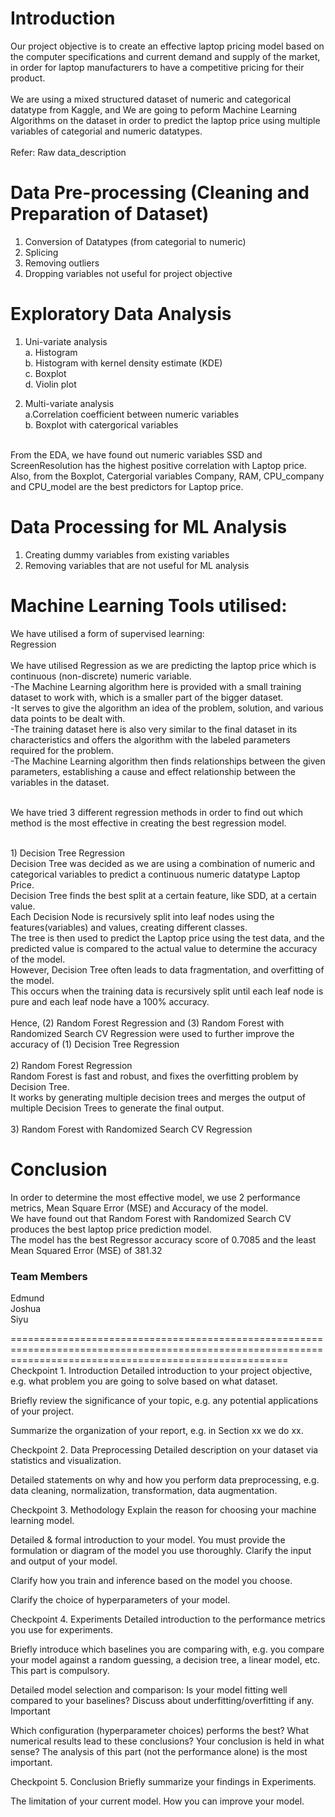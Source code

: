 # Introduction
Our project objective is to create an effective laptop pricing model based on the computer specifications and current demand and supply of the market, in order for laptop manufacturers to have a competitive pricing for their product. <br />
<br />
We are using a mixed structured dataset of numeric and categorical datatype from Kaggle, and We are going to peform Machine Learning Algorithms on the dataset in order to predict the laptop price using multiple variables of categorial and numeric datatypes. <br />
<br />  Refer: Raw data_description <br />

# Data Pre-processing (Cleaning and Preparation of Dataset) 
1) Conversion of Datatypes (from categorial to numeric)
2) Splicing
3) Removing outliers
4) Dropping variables not useful for project objective

# Exploratory Data Analysis
1) Uni-variate analysis
<br /> a. Histogram
<br /> b. Histogram with kernel density estimate (KDE)
<br /> c. Boxplot
<br /> d. Violin plot
  
2) Multi-variate analysis
<br /> a.Correlation coefficient between numeric variables
<br /> b. Boxplot with catergorical variables
  
<br />From the EDA, we have found out numeric variables SSD and ScreenResolution has the highest positive correlation with Laptop price.
<br />Also, from the Boxplot, Catergorial variables Company, RAM, CPU_company and CPU_model are the best predictors for Laptop price.

# Data Processing for ML Analysis
1. Creating dummy variables from existing variables
2. Removing variables that are not useful for ML analysis

# Machine Learning Tools utilised:
We have utilised a form of supervised learning: 
<br />Regression
<br />
<br />We have utilised Regression as we are predicting the laptop price which is continuous (non-discrete) numeric variable.
<br />-The Machine Learning algorithm here is provided with a small training dataset to work with, which is a smaller part of the bigger dataset.
<br />-It serves to give the algorithm an idea of the problem, solution, and various data points to be dealt with.
<br />-The training dataset here is also very similar to the final dataset in its characteristics and offers the algorithm with the labeled parameters required for the problem.
<br />-The Machine Learning algorithm then finds relationships between the given parameters, establishing a cause and effect relationship between the variables in the dataset.

<br />We have tried 3 different regression methods in order to find out which method is the most effective in creating the best regression model.

<br />1) Decision Tree Regression
<br />Decision Tree was decided as we are using a combination of numeric and categorical variables to predict a continuous numeric datatype Laptop Price.
<br />Decision Tree finds the best split at a certain feature, like SDD, at a certain value.
<br />Each Decision Node is recursively split into leaf nodes using the features(variables) and values, creating different classes.
<br />The tree is then used to predict the Laptop price using the test data, and the predicted value is compared to the actual value to determine the accuracy of the model.
<br />However, Decision Tree often leads to data fragmentation, and overfitting of the model.
<br />This occurs when the training data is recursively split until each leaf node is pure and each leaf node have a 100% accuracy.
<br />
<br />Hence, (2) Random Forest Regression and (3) Random Forest with Randomized Search CV Regression were used to further improve the accuracy of (1) Decision Tree Regression
<br />
<br />2) Random Forest Regression
<br /> Random Forest is fast and robust, and fixes the overfitting problem by Decision Tree.
<br />It works by generating multiple decision trees and merges the output of multiple Decision Trees to generate the final output.
<br />
<br />3) Random Forest with Randomized Search CV Regression
<br />




# Conclusion
In order to determine the most effective model, we use 2 performance metrics, Mean Square Error (MSE) and Accuracy of the model.
<br />We have found out that Random Forest with Randomized Search CV produces the best laptop price prediction model.
<br />The model has the best Regressor accuracy score of 0.7085 and the least Mean Squared Error (MSE) of 381.32


### Team Members
Edmund
<br /> Joshua
<br /> Siyu
<br />

============================================================================================================================================================  
Checkpoint 1. Introduction Detailed introduction to your project objective, e.g. what problem you are going to solve based on what dataset.

Briefly review the significance of your topic, e.g. any potential applications of your project.

Summarize the organization of your report, e.g. in Section xx we do xx.

Checkpoint 2. Data Preprocessing Detailed description on your dataset via statistics and visualization.

Detailed statements on why and how you perform data preprocessing, e.g. data cleaning, normalization, transformation, data augmentation.

Checkpoint 3. Methodology Explain the reason for choosing your machine learning model.

Detailed & formal introduction to your model. You must provide the formulation or diagram of the model you use thoroughly. Clarify the input and output of your model.

Clarify how you train and inference based on the model you choose.

Clarify the choice of hyperparameters of your model.

Checkpoint 4. Experiments Detailed introduction to the performance metrics you use for experiments.

Briefly introduce which baselines you are comparing with, e.g. you compare your model against a random guessing, a decision tree, a linear model, etc. This part is compulsory.

Detailed model selection and comparison: Is your model fitting well compared to your baselines? Discuss about underfitting/overfitting if any. Important

Which configuration (hyperparameter choices) performs the best? What numerical results lead to these conclusions? Your conclusion is held in what sense? The analysis of this part (not the performance alone) is the most important.

Checkpoint 5. Conclusion Briefly summarize your findings in Experiments.

The limitation of your current model. How you can improve your model.
